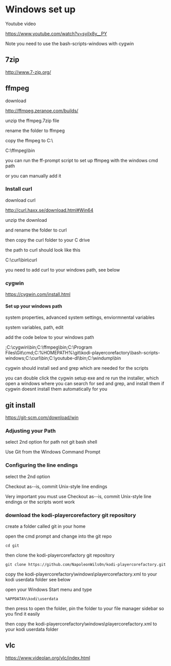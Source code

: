 # Windows set up


Youtube video

https://www.youtube.com/watch?v=syiIx8y__PY


Note you need to use the bash-scripts-windows with cygwin


## 7zip

http://www.7-zip.org/


## ffmpeg

download

http://ffmpeg.zeranoe.com/builds/


unzip the ffmpeg.7zip file

rename the folder to ffmpeg

copy the ffmpeg to C:\

C:\ffmpeg\bin


you can run the ff-prompt script to set up ffmpeg with the windows cmd path

or you can manually add it

### Install curl

download curl

http://curl.haxx.se/download.html#Win64

unzip the download 

and rename the folder to curl

then copy the curl folder to your C drive

the path to curl should look like this

C:\curl\bin\curl

you need to add curl to your windows path, see below


### cygwin


https://cygwin.com/install.html


#### Set up your windows path

system properties, advanced system settings, enviormnental variables

system variables, path, edit

add the code below to your windows path

;C:\cygwin\bin;C:\ffmpeg\bin;C:\Program Files\Git\cmd;C:\%HOMEPATH%\git\kodi-playercorefactory\bash-scripts-windows;C:\curl\bin;C:\youtube-dl\bin;C:\windump\bin


cygwin should install sed and grep which are needed for the scripts

you can double click the cygwin setup exe and re run the installer,
which open a windows where you can search for sed and grep,
and install them if cygwin doesnt install them automatically for you


## git install

https://git-scm.com/download/win


### Adjusting your Path

select 2nd option for path not git bash shell

Use Git from the Windows Command Prompt


### Configuring the line endings

select the 2nd option

Checkout as--is, commit Unix-style line endings


Very important you must use Checkout as--is, commit Unix-style line endings
or the scripts wont work


### download the kodi-playercorefactory git repository

create a folder called git in your home 

open the cmd prompt and change into the git repo

	cd git


then clone the kodi-playercorefactory git repository

	git clone https://github.com/NapoleonWils0n/kodi-playercorefactory.git


copy the kodi-playercorefactory\windows\playercorefactory.xml to your kodi userdata folder
see below

open your Windows Start menu and type

	%APPDATA%\kodi\userdata

then press <Enter> to open the folder, 
pin the folder to your file manager sidebar so you find it easily

then copy the kodi-playercorefactory\windows\playercorefactory.xml to your kodi userdata folder


## vlc

https://www.videolan.org/vlc/index.html

